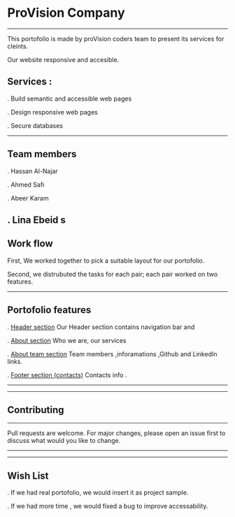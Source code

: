 
# ProVision Company
---
This portofolio is made by proVision coders team to present its services for cleints.

Our website responsive and accesible.
## Services : 
. Build semantic and accessible web pages

. Design responsive web pages 

. Secure databases

---
## Team members
. Hassan Al-Najar

. Ahmed Safi

. Abeer Karam

. Lina Ebeid
s
---

## Work flow
First, We worked together to pick a suitable layout for our portofolio.

Second, we distrubuted the tasks for each pair;
each pair worked on two features.

---

## Portofolio features

. [Header section](https://gsg-g8.github.io/ProVision-website/) Our Header section contains navigation bar and 

. [About section](https://gsg-g8.github.io/ProVision-website/) Who we are, our services 

. [About team section](https://gsg-g8.github.io/ProVision-website/) Team members ,inforamations ,Github and LinkedIn links.

. [Footer section (contacts)](https://gsg-g8.github.io/ProVision-website/) Contacts info .

---
___

## Contributing 

---

Pull requests are welcome. For major changes, please open an issue first to discuss what would you like to change.

---
---
## Wish List
. If we had real portofolio, we would insert it as project sample.

. If we had more time , we would fixed a bug to improve accessability.

